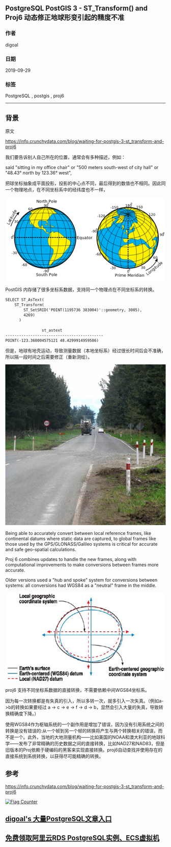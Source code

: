 ## PostgreSQL PostGIS 3 - ST_Transform() and Proj6 动态修正地球形变引起的精度不准  
                
### 作者                
digoal                
                
### 日期                
2019-09-29                
                
### 标签                
PostgreSQL , postgis , proj6    
                
----                
                
## 背景     
原文  
  
https://info.crunchydata.com/blog/waiting-for-postgis-3-st_transform-and-proj6  
  
我们要告诉别人自己所在的位置，通常会有多种描述，例如：  
  
said "sitting in my office chair" or "500 meters south-west of city hall" or "48.43° north by 123.36° west",   
  
把球坐标抽象成平面投影，投影的中心点不同，最后得到的数值也不相同。因此同一个物理地点，在不同坐标系中的经纬度也不一样，  
  
![pic](20190929_01_pic_001.png)  
  
PostGIS 内存储了很多坐标系数据，支持同一个物理点在不同坐标系的转换。  
  
```  
SELECT ST_AsText(   
    ST_Transform(   
        ST_SetSRID('POINT(1195736 383004)'::geometry, 3005),   
        4269)   
      )  
  
                st_astext                   
-------------------------------------------  
POINT(-123.360004575121 48.4299914959586)  
```  
  
但是，地球有地壳运动，导致测量数据（本地坐标系）经过很长时间后会不准确，所以隔一段时间之后需要修正（重新测绘）。    
  
![pic](20190929_01_pic_002.jpg)  
  
Being able to accurately convert between local reference frames, like continental datums where static data are captured, to global frames like those used by the GPS/GLONASS/Galileo systems is critical for accurate and safe geo-spatial calculations.  
  
Proj 6 combines updates to handle the new frames, along with computational improvements to make conversions between frames more accurate.   
  
Older versions used a "hub and spoke" system for conversions between systems: all conversions had WGS84 as a "neutral" frame in the middle.  
  
![pic](20190929_01_pic_003.png)  
  
proj6 支持不同坐标系数据的直接转换，不需要依赖中间WGS84坐标系。  
  
因为每一次转换都是有失真的引入，所以多转一次，就多引入一次失真。（例如a->b的转换如果要经过 a -> c -> e -> f -> d -> b，显然会引入大量的失真，导致转换精确度下降。）  
  
  
使用WGS84作为枢轴系统的一个副作用是增加了错误，因为没有引用系统之间的转换是没有错误的:从一个帧到另一个帧的转换将产生与两个转换相关的错误，而不是一个。此外，当地的大地测量机构——比如美国的NOAA和澳大利亚的地球科学——发布了非常精确的历史数据之间的直接转换，比如NAD27和NAD83，但是旧版本的Proj依赖于硬编码的黑客来实现直接转换。proj6自动查找并使用存在的直接系统到系统转换，以获得尽可能精确的转换。  
  
  
  
## 参考  
https://info.crunchydata.com/blog/waiting-for-postgis-3-st_transform-and-proj6    
    
  
  
  
<a rel="nofollow" href="http://info.flagcounter.com/h9V1"  ><img src="http://s03.flagcounter.com/count/h9V1/bg_FFFFFF/txt_000000/border_CCCCCC/columns_2/maxflags_12/viewers_0/labels_0/pageviews_0/flags_0/"  alt="Flag Counter"  border="0"  ></a>  
  
  
## [digoal's 大量PostgreSQL文章入口](https://github.com/digoal/blog/blob/master/README.md "22709685feb7cab07d30f30387f0a9ae")
  
  
## [免费领取阿里云RDS PostgreSQL实例、ECS虚拟机](https://free.aliyun.com/ "57258f76c37864c6e6d23383d05714ea")
  
